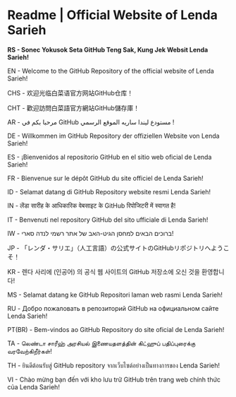 # Readme | Official Website of Lenda Sarieh
**RS - Sonec Yokusok Seta GitHub Teng Sak, Kung Jek Websit Lenda Sarieh!**

EN - Welcome to the GitHub Repository of the official website of Lenda Sarieh!

CHS - 欢迎光临白菜语官方网站GitHub仓库！

CHT - 歡迎訪問白菜語官方網站GitHub儲存庫！

AR - مرحبا بكم في GitHub مستودع ليندا ساريه الموقع الرسمي !

DE - Willkommen im GitHub Repository der offiziellen Website von Lenda Sarieh!

ES - ¡Bienvenidos al repositorio GitHub en el sitio web oficial de Lenda Sarieh!

FR - Bienvenue sur le dépôt GitHub du site officiel de Lenda Sarieh!

ID - Selamat datang di GitHub Repository website resmi Lenda Sarieh!

IN - लेंडा सारीह के आधिकारिक वेबसाइट के GitHub रिपोजिटरी में स्वागत है!

IT - Benvenuti nel repository GitHub del sito ufficiale di Lenda Sarieh!

IW - ברוכים הבאים למחסן הגיט-האב של אתר רשמי לנדה סארי!

JP - 「レンダ・サリエ」（人工言語）の公式サイトのGitHubリポジトリへようこそ！

KR - 렌다 사리에 (인공어) 의 공식 웹 사이트의 GitHub 저장소에 오신 것을 환영합니다!

MS - Selamat datang ke GitHub Repositori laman web rasmi Lenda Sarieh!

RU - Добро пожаловать в репозиторий GitHub на официальном сайте Lenda Sarieh!

PT(BR) - Bem-vindos ao GitHub Repository do site oficial de Lenda Sarieh!

TA - லெண்டா சாரீஹ் அரசியல் இணையதளத்தின் கிட்ஹுப் பதிப்புரைக்கு வரவேற்கிறீர்கள்!

TH - ยินดีต้อนรับสู่ GitHub repository จากเว็บไซต์อย่างเป็นทางการของ Lenda Sarieh!

VI - Chào mừng bạn đến với kho lưu trữ GitHub trên trang web chính thức của Lenda Sarieh!
